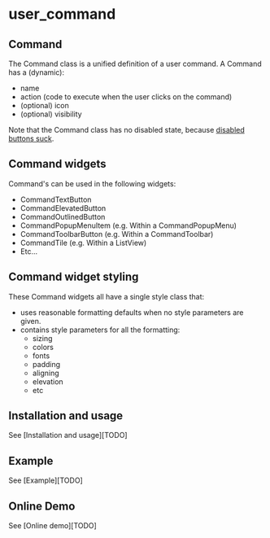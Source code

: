 # user_command

## Command
The Command class is a unified definition of a user command.
A Command has a (dynamic):
 - name
 - action (code to execute when the user clicks on the command)
 - (optional) icon
 - (optional) visibility

Note that the Command class has no disabled state, because [disabled buttons suck](https://axesslab.com/disabled-buttons-suck/).

## Command widgets
Command's can be used in the following widgets:
 - CommandTextButton
 - CommandElevatedButton
 - CommandOutlinedButton
 - CommandPopupMenuItem (e.g. Within a CommandPopupMenu)
 - CommandToolbarButton (e.g. Within a CommandToolbar)
 - CommandTile (e.g. Within a ListView)
 - Etc...

## Command widget styling
These Command widgets all have a single style class that:
 - uses reasonable formatting defaults when no style parameters are given.
 - contains style parameters for all the formatting:
   - sizing
   - colors
   - fonts
   - padding
   - aligning
   - elevation
   - etc

## Installation and usage

See [Installation and usage][TODO]

## Example

See [Example][TODO]

## Online Demo

See [Online demo][TODO]
